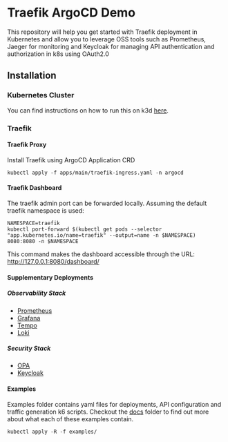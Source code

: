 # Traefik ArgoCD Demo
This repository will help you get started with Traefik deployment in Kubernetes and allow 
you to leverage OSS tools such as Prometheus, Jaeger for monitoring and Keycloak for
managing API authentication and authorization in k8s using OAuth2.0

## Installation

### Kubernetes Cluster
You can find instructions on how to run this on k3d [here](https://github.com/carlosvillanua/traefik-argocd-demo/blob/main/docs/k3d.md). 

### Traefik

#### Traefik Proxy

Install Traefik using ArgoCD Application CRD

```
kubectl apply -f apps/main/traefik-ingress.yaml -n argocd

```

#### Traefik Dashboard

The traefik admin port can be forwarded locally. Assuming the default traefik namespace is used:

```
NAMESPACE=traefik
kubectl port-forward $(kubectl get pods --selector "app.kubernetes.io/name=traefik" --output=name -n $NAMESPACE) 8080:8080 -n $NAMESPACE

```

This command makes the dashboard accessible through the URL: http://127.0.0.1:8080/dashboard/

#### Supplementary Deployments
##### Observability Stack
- [Prometheus](https://github.com/carlosvillanua/traefik-argocd-demo/tree/main/docs/observability/prometheus.md)
- [Grafana](https://github.com/carlosvillanua/traefik-argocd-demo/tree/main/docs/observability/grafana.md)
- [Tempo](https://github.com/carlosvillanua/traefik-argocd-demo/tree/main/docs/observability/tempo.md)
- [Loki](https://github.com/carlosvillanua/traefik-argocd-demo/tree/main/docs/observability/loki.md)

##### Security Stack
- [OPA](https://github.com/carlosvillanua/traefik-argocd-demo/tree/main/docs/security/opa.md)
- [Keycloak](https://github.com/carlosvillanua/traefik-argocd-demo/tree/main/docs/security/keycloak.md)

#### Examples
Examples folder contains yaml files for deployments, API configuration and traffic generation k6 scripts. Checkout the
[docs](https://github.com/carlosvillanua/traefik-argocd-demo/tree/main/docs/examples/) folder to find out more about what each of these examples contain.

```
kubectl apply -R -f examples/
```

